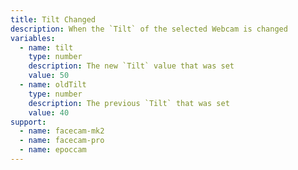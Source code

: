 ```yaml
---
title: Tilt Changed
description: When the `Tilt` of the selected Webcam is changed
variables:
  - name: tilt
    type: number
    description: The new `Tilt` value that was set
    value: 50
  - name: oldTilt
    type: number
    description: The previous `Tilt` that was set
    value: 40
support:
  - name: facecam-mk2
  - name: facecam-pro
  - name: epoccam
---
```

